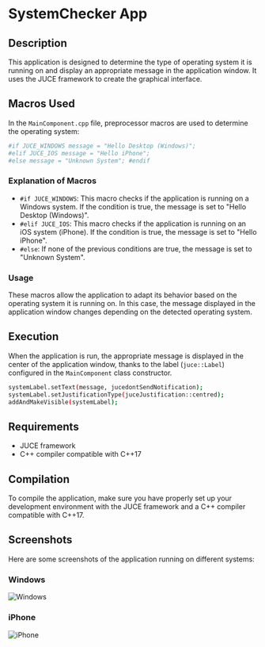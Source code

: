 # SystemChecker App

## Description
This application is designed to determine the type of operating system it is running on and display an appropriate message in the application window. It uses the JUCE framework to create the graphical interface.

## Macros Used
In the `MainComponent.cpp` file, preprocessor macros are used to determine the operating system:

```bash
#if JUCE_WINDOWS message = "Hello Desktop (Windows)";
#elif JUCE_IOS message = "Hello iPhone";
#else message = "Unknown System"; #endif
```

### Explanation of Macros
- `#if JUCE_WINDOWS`: This macro checks if the application is running on a Windows system. If the condition is true, the message is set to "Hello Desktop (Windows)".
- `#elif JUCE_IOS`: This macro checks if the application is running on an iOS system (iPhone). If the condition is true, the message is set to "Hello iPhone".
- `#else`: If none of the previous conditions are true, the message is set to "Unknown System".

### Usage
These macros allow the application to adapt its behavior based on the operating system it is running on. In this case, the message displayed in the application window changes depending on the detected operating system.

## Execution
When the application is run, the appropriate message is displayed in the center of the application window, thanks to the label (`juce::Label`) configured in the `MainComponent` class constructor.

```bash
systemLabel.setText(message, jucedontSendNotification);
systemLabel.setJustificationType(juceJustification::centred);
addAndMakeVisible(systemLabel);
```

## Requirements
- JUCE framework
- C++ compiler compatible with C++17

## Compilation
To compile the application, make sure you have properly set up your development environment with the JUCE framework and a C++ compiler compatible with C++17.

## Screenshots
Here are some screenshots of the application running on different systems:

### Windows
![Windows](Windows.PNG)

### iPhone
![iPhone](Iphone.png)
